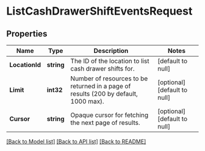 # ListCashDrawerShiftEventsRequest

## Properties
Name | Type | Description | Notes
------------ | ------------- | ------------- | -------------
**LocationId** | **string** | The ID of the location to list cash drawer shifts for. | [default to null]
**Limit** | **int32** | Number of resources to be returned in a page of results (200 by default, 1000 max). | [optional] [default to null]
**Cursor** | **string** | Opaque cursor for fetching the next page of results. | [optional] [default to null]

[[Back to Model list]](../README.md#documentation-for-models) [[Back to API list]](../README.md#documentation-for-api-endpoints) [[Back to README]](../README.md)

